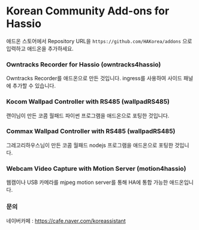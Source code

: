 # Korean Community Add-ons for Hassio
 
 애드온 스토어에서 Repository URL을 `https://github.com/HAKorea/addons` 으로 입력하고 애드온을 추가하세요.

 ### Owntracks Recorder for Hassio (owntracks4hassio)
 
 Owntracks Recorder를 애드온으로 만든 것입니다. ingress를 사용하여 사이드 패널에 추가할 수 있습니다. 

 ### Kocom Wallpad Controller with RS485 (wallpadRS485)

 랜이님이 만든 코콤 월패드 파이썬 프로그램을 애드온으로 포팅한 것입니다.

 ### Commax Wallpad Controller with RS485 (wallpadRS485)

 그레고리하우스님이 만든 코콤 월패드 nodejs 프로그램을 애드온으로 포팅한 것입니다.

  ### Webcam Video Capture with Motion Server (motion4hassio)

 웹캠이나 USB 카메라를 mjpeg motion server를 통해 HA에 통합 가능한 애드온입니다.
 
### 문의
네이버카페 : https://cafe.naver.com/koreassistant
